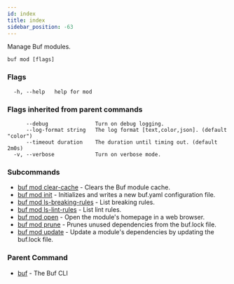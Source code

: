 ```yaml
---
id: index
title: index
sidebar_position: -63
---
```

Manage Buf modules.

```
buf mod [flags]
```

### Flags

```
  -h, --help   help for mod
```

### Flags inherited from parent commands

```
      --debug               Turn on debug logging.
      --log-format string   The log format [text,color,json]. (default "color")
      --timeout duration    The duration until timing out. (default 2m0s)
  -v, --verbose             Turn on verbose mode.
```

### Subcommands

* [buf mod clear-cache](mod/clear-cache.md)	 - Clears the Buf module cache.
* [buf mod init](mod/init.md)	 - Initializes and writes a new buf.yaml configuration file.
* [buf mod ls-breaking-rules](mod/ls-breaking-rules.md)	 - List breaking rules.
* [buf mod ls-lint-rules](mod/ls-lint-rules.md)	 - List lint rules.
* [buf mod open](mod/open.md)	 - Open the module's homepage in a web browser.
* [buf mod prune](mod/prune.md)	 - Prunes unused dependencies from the buf.lock file.
* [buf mod update](mod/update.md)	 - Update a module's dependencies by updating the buf.lock file.

### Parent Command

* [buf](../buf.md)	 - The Buf CLI
